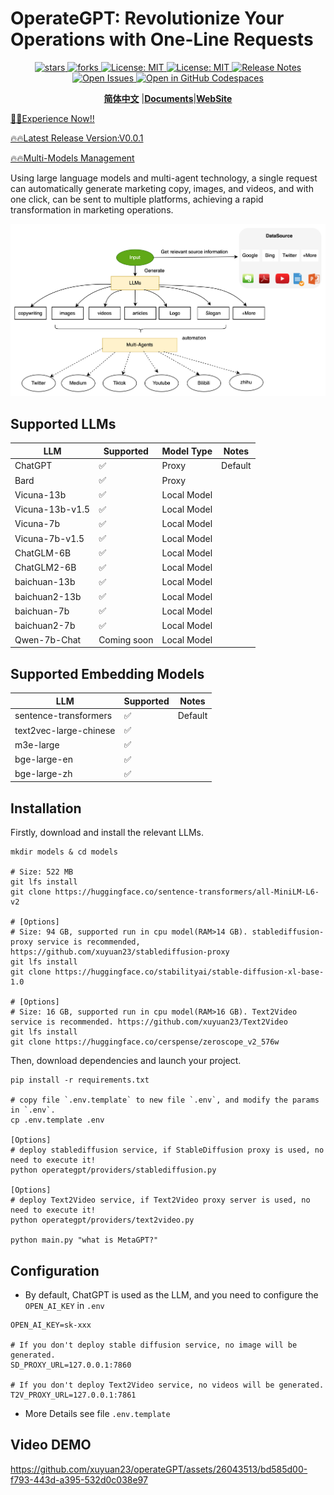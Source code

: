 # OperateGPT: Revolutionize Your Operations with One-Line Requests
<div align="center">
  <p>
    <a href="https://github.com/xuyuan23/operateGPT">
        <img alt="stars" src="https://img.shields.io/github/stars/xuyuan23/operategpt?style=social" />
    </a>
    <a href="https://github.com/xuyuan23/operateGPT">
        <img alt="forks" src="https://img.shields.io/github/forks/xuyuan23/operategpt?style=social" />
    </a>
    <a href="https://opensource.org/licenses/MIT">
      <img alt="License: MIT" src="https://img.shields.io/badge/License-MIT-yellow.svg" />
    </a>
    <a href="https://opensource.org/licenses/MIT">
      <img alt="License: MIT" src="https://img.shields.io/badge/License-MIT-yellow.svg" />
    </a>
     <a href="https://github.com/xuyuan23/operateGPT/releases">
      <img alt="Release Notes" src="https://img.shields.io/github/release/xuyuan23/operateGPT" />
    </a>
    <a href="https://github.com/xuyuan23/operateGPT/issues">
      <img alt="Open Issues" src="https://img.shields.io/github/issues-raw/xuyuan23/operateGPT" />
    </a>
    <a href="https://codespaces.new/xuyuan23/operateGPT">
      <img alt="Open in GitHub Codespaces" src="https://github.com/codespaces/badge.svg" />
    </a>
  </p>

[**简体中文**](docs/zh/README_ZH.md) |[**Documents**](http://operategpt.cn/docs/)|[**WebSite**](http://operategpt.cn/)
</div>

<a href="http://dev.operategpt.cn">🚀🚀Experience Now!!</a>

[🔥🔥Latest Release Version:V0.0.1](docs/en/OperateGPT.md)

[🔥🔥Multi-Models Management](docs/en/multi_models_manage.md)


Using large language models and multi-agent technology, a single request can automatically generate marketing copy, images, and videos, and with one click, can be sent to multiple platforms, achieving a rapid transformation in marketing operations.

![OperateGPT Process](assets/operateGPT_process.png)

## Supported LLMs

| LLM             | Supported    | Model Type  | Notes    |
|-----------------|--------------|-------------|----------|
| ChatGPT         | ✅            | Proxy       | Default  |
| Bard            | ✅            | Proxy       |          |
| Vicuna-13b      | ✅            | Local Model |          |
| Vicuna-13b-v1.5 | ✅            | Local Model |          |
| Vicuna-7b       | ✅            | Local Model |          |
| Vicuna-7b-v1.5  | ✅            | Local Model |          |
| ChatGLM-6B      | ✅            | Local Model |          |
| ChatGLM2-6B     | ✅            | Local Model |          |
| baichuan-13b    | ✅            | Local Model |          |
| baichuan2-13b   | ✅            | Local Model |          |
| baichuan-7b     | ✅            | Local Model |          |
| baichuan2-7b    | ✅            | Local Model |          |
| Qwen-7b-Chat    | Coming soon  | Local Model |          |

## Supported Embedding Models

| LLM                    | Supported | Notes   |
|------------------------|-----------|---------|
| sentence-transformers  | ✅         | Default |
| text2vec-large-chinese | ✅         |         |
| m3e-large              | ✅         |         |
| bge-large-en           | ✅         |         |
| bge-large-zh           | ✅         |         |


## Installation

Firstly, download and install the relevant LLMs.

```commandline
mkdir models & cd models

# Size: 522 MB
git lfs install 
git clone https://huggingface.co/sentence-transformers/all-MiniLM-L6-v2

# [Options]
# Size: 94 GB, supported run in cpu model(RAM>14 GB). stablediffusion-proxy service is recommended, https://github.com/xuyuan23/stablediffusion-proxy
git lfs install 
git clone https://huggingface.co/stabilityai/stable-diffusion-xl-base-1.0

# [Options]
# Size: 16 GB, supported run in cpu model(RAM>16 GB). Text2Video service is recommended. https://github.com/xuyuan23/Text2Video
git lfs install
git clone https://huggingface.co/cerspense/zeroscope_v2_576w
```

Then, download dependencies and launch your project.
```commandline
pip install -r requirements.txt

# copy file `.env.template` to new file `.env`, and modify the params in `.env`.
cp .env.template .env 

[Options]
# deploy stablediffusion service, if StableDiffusion proxy is used, no need to execute it!
python operategpt/providers/stablediffusion.py

[Options]
# deploy Text2Video service, if Text2Video proxy server is used, no need to execute it!
python operategpt/providers/text2video.py

python main.py "what is MetaGPT?"
```

## Configuration
- By default, ChatGPT is used as the LLM, and you need to configure the `OPEN_AI_KEY` in `.env`

```properties
OPEN_AI_KEY=sk-xxx

# If you don't deploy stable diffusion service, no image will be generated.
SD_PROXY_URL=127.0.0.1:7860

# If you don't deploy Text2Video service, no videos will be generated.
T2V_PROXY_URL=127.0.0.1:7861
```
- More Details see file `.env.template`

## Video DEMO

https://github.com/xuyuan23/operateGPT/assets/26043513/bd585d00-f793-443d-a395-532d0c038e97